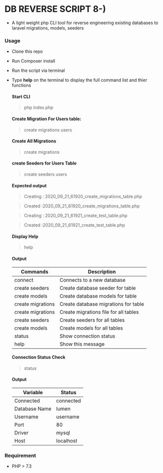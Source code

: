 # DB REVERSE SCRIPT  8-)



+ A light weight php CLI tool for reverse engineering existing databases to laravel migrations, models, seeders

### Usage

+ Clone this repo
+ Run Composer install
+ Run the script via terminal 
+ Type **help** on the terminal to display the full command list and thier functions

    #### Start CLI

    > php index.php

    #### Create Migration For Users table: 

    > create migrations users

    #### Create All Migrations

    > create migrations

    #### create Seeders for Users Table

    > create seeders users

    #### Expected output

    > Creating : 2020_09_21_61920_create_migrations_table.php

    > Created :2020_09_21_61920_create_migrations_table.php

    > Creating : 2020_09_21_61921_create_test_table.php

    > Created :2020_09_21_61921_create_test_table.php

    #### Display Help

    > help

    #### Output

    |              Commands               |                    Description                        |
    |-------------------------------------|-------------------------------------------------------|
    | connect                             | Connects to a new database                            | 
    | create seeders <table-name>         | Create database seeder for <table-name> table         |
    | create models <table-name>          | Create database models for <table-name> table         |
    | create migrations <table-name>      | Create database migrations for <table-name> table     |
    | create migrations                   | Create migrations file for all tables                 |
    | create seeders                      | Create seeders for all tables                         |
    | create models                       | Create models for all tables                          |
    | status                              | Show connection status                                |
    | help                                | Show this message                                     |

    #### Connection Status Check

    >status 

    #### Output

    |     Variable       |         Status              
    | ------------------ | ---------------------- |
    |    Connected       | connected  
    |    Database Name   | lumen       
    |    Username        | username     
    |    Port            | 80     
    |    Driver          | mysql       
    |    Host            | localhost                



### Requirement

+ PHP > 7.3
